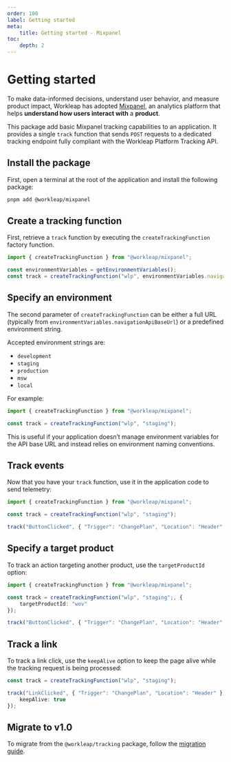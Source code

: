 ```yaml
---
order: 100
label: Getting started
meta:
    title: Getting started - Mixpanel
toc:
    depth: 2
---
```


# Getting started

To make data-informed decisions, understand user behavior, and measure product impact, Workleap has adopted [Mixpanel](https://mixpanel.com/), an analytics platform that helps **understand how users interact with** a **product**.

This package add basic Mixpanel tracking capabilities to an application. It provides a single `track` function that sends `POST` requests to a dedicated tracking endpoint fully compliant with the Workleap Platform Tracking API.

## Install the package

First, open a terminal at the root of the application and install the following package:

```bash
pnpm add @workleap/mixpanel
```

## Create a tracking function

First, retrieve a `track` function by executing the `createTrackingFunction` factory function.

```ts !#4
import { createTrackingFunction } from "@workleap/mixpanel";

const environmentVariables = getEnvironmentVariables();
const track = createTrackingFunction("wlp", environmentVariables.navigationApiBaseUrl);
```

## Specify an environment

The second parameter of `createTrackingFunction` can be either a full URL (typically from `environmentVariables.navigationApiBaseUrl`) or a predefined environment string.

Accepted environment strings are:
- `development`
- `staging`
- `production`
- `msw`
- `local`

For example:

```ts
import { createTrackingFunction } from "@workleap/mixpanel";

const track = createTrackingFunction("wlp", "staging");
```

This is useful if your application doesn’t manage environment variables for the API base URL and instead relies on environment naming conventions.

## Track events

Now that you have your `track` function, use it in the application code to send telemetry:

```ts !#5
import { createTrackingFunction } from "@workleap/mixpanel";

const track = createTrackingFunction("wlp", "staging");

track("ButtonClicked", { "Trigger": "ChangePlan", "Location": "Header" });
```

## Specify a target product

To track an action targeting another product, use the `targetProductId` option:

```ts !#4
import { createTrackingFunction } from "@workleap/mixpanel";

const track = createTrackingFunction("wlp", "staging";, {
    targetProductId: "wov"
});

track("ButtonClicked", { "Trigger": "ChangePlan", "Location": "Header" });
```

## Track a link

To track a link click, use the `keepAlive` option to keep the page alive while the tracking request is being processed:

```ts !#4
const track = createTrackingFunction("wlp", "staging");

track("LinkClicked", { "Trigger": "ChangePlan", "Location": "Header" }, {
    keepAlive: true
});
```

## Migrate to v1.0

To migrate from the `@workleap/tracking` package, follow the [migration guide](./updating/migrate-to-v1.0.md).




